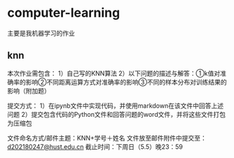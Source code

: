 # computer-learning
主要是我机器学习的作业
## knn
本次作业需包含：
1）自己写的KNN算法
2）以下问题的描述与解答：①k值对准确率的影响②不同距离运算方式对准确率的影响③不同的样本分布对训练结果的影响（附加题）

提交方式：
1）在ipynb文件中实现代码，并使用markdown在该文件中回答上述问题
2）提交包含代码的Python文件和回答问题的word文件，并将这些文件打包为压缩包

文件命名方式/邮件主题：KNN+学号＋姓名
文件放至邮件附件中提交至：d202180247@hust.edu.cn
截止时间：下周日（5.5）晚23：59
